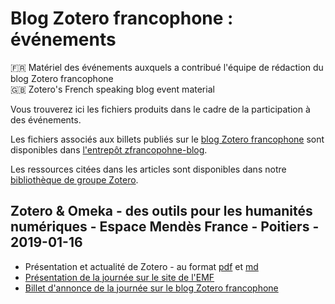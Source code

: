 # Blog Zotero francophone : événements

🇫🇷 Matériel des événements auxquels a contribué l'équipe de rédaction du blog Zotero francophone   
🇬🇧 Zotero's French speaking blog event material

Vous trouverez ici les fichiers produits dans le cadre de la participation à des événements.

Les fichiers associés aux billets publiés sur le [blog Zotero francophone](https://zotero.hypotheses.org) sont disponibles dans [l'entrepôt zfrancopohne-blog](https://github.com/zfrancophone/zfrancophone-blog). 

Les ressources citées dans les articles sont disponibles dans notre [bibliothèque de groupe Zotero](https://www.zotero.org/groups/2233096/zfrancophone).

## Zotero & Omeka - des outils pour les humanités numériques - Espace Mendès France - Poitiers - 2019-01-16
* Présentation et actualité de Zotero - au format [pdf](https://github.com/zfrancophone/zfrancophone-evenements/blob/master/2019_01_poitiers/2019_01_zotero_emf.pdf) et [md](https://github.com/zfrancophone/zfrancophone-evenements/blob/master/2019_01_poitiers/2019_01_zotero_emf.md)
* [Présentation de la journée sur le site de l'EMF](https://emf.fr/ec3_event/des-outils-pour-les-humanites-numeriques/)
* [Billet d'annonce de la journée sur le blog Zotero francophone](https://zotero.hypotheses.org/2685)
